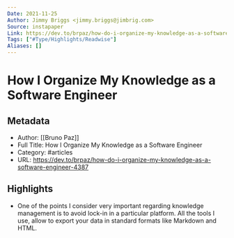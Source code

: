```yaml
---
Date: 2021-11-25
Author: Jimmy Briggs <jimmy.briggs@jimbrig.com>
Source: instapaper
Link: https://dev.to/brpaz/how-do-i-organize-my-knowledge-as-a-software-engineer-4387
Tags: ["#Type/Highlights/Readwise"]
Aliases: []
---
```

# How I Organize My Knowledge as a Software Engineer

## Metadata
- Author: [[Bruno Paz]]
- Full Title: How I Organize My Knowledge as a Software Engineer
- Category: #articles
- URL: https://dev.to/brpaz/how-do-i-organize-my-knowledge-as-a-software-engineer-4387

## Highlights
- One of the points I consider very important regarding knowledge management is to avoid lock-in in a particular platform. All the tools I use, allow to export your data in standard formats like Markdown and HTML.
